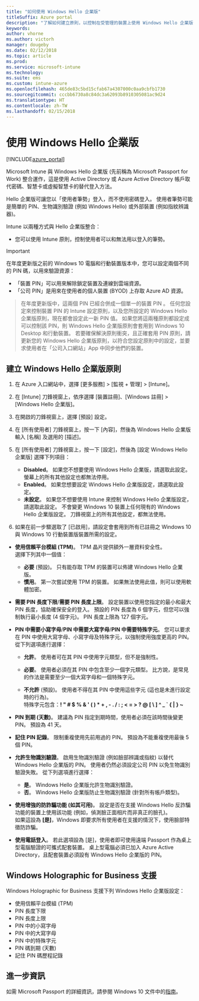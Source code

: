 ```yaml
---
title: "如何使用 Windows Hello 企業版"
titleSuffix: Azure portal
description: "了解如何建立原則，以控制在受管理的裝置上使用 Windows Hello 企業版。"
keywords: 
author: vhorne
ms.author: victorh
manager: dougeby
ms.date: 02/12/2018
ms.topic: article
ms.prod: 
ms.service: microsoft-intune
ms.technology: 
ms.suite: ems
ms.custom: intune-azure
ms.openlocfilehash: 465de83c5bd15cfab67a4307000c0aa9cbfb1730
ms.sourcegitcommit: cccbb6730a8c84dc3a62093b8910305081ac9d24
ms.translationtype: HT
ms.contentlocale: zh-TW
ms.lasthandoff: 02/15/2018
---
```

# <a name="use-windows-hello-for-business"></a>使用 Windows Hello 企業版


[!INCLUDE[azure_portal](./includes/azure_portal.md)]

Microsoft Intune 與 Windows Hello 企業版 (先前稱為 Microsoft Passport for Work) 整合運作，這是使用 Active Directory 或 Azure Active Directory 帳戶取代密碼、智慧卡或虛擬智慧卡的替代登入方法。

Hello 企業版可讓您以「使用者筆勢」登入，而不使用密碼登入。 使用者筆勢可能是簡單的 PIN、生物識別驗證 (例如 Windows Hello) 或外部裝置 (例如指紋辨識器)。

Intune 以兩種方式與 Hello 企業版整合：

-   您可以使用 Intune 原則，控制使用者可以和無法用以登入的筆勢。

<!--- -   You can store authentication certificates in the Windows Hello for Business key storage provider (KSP). For more information, see [Secure resource access with certificate profiles in Microsoft Intune](secure-resource-access-with-certificate-profiles.md). --->

> [!IMPORTANT]
> 在年度更新版之前的 Windows 10 電腦和行動裝置版本中，您可以設定兩個不同的 PIN 碼，以用來驗證資源：
- 「裝置 PIN」可以用來解除鎖定裝置及連線到雲端資源。
- 「公司 PIN」是用來在使用者的個人裝置 (BYOD) 上存取 Azure AD 資源。

>在年度更新版中，這兩個 PIN 已經合併成一個單一的裝置 PIN 。
任何您設定來控制裝置 PIN 的 Intune 設定原則，以及您所設定的 Windows Hello 企業版原則，現在都會設定此一新 PIN 值。
如果您將這兩種原則都設定成可以控制該 PIN，則 Windows Hello 企業版原則會套用到 Windows 10 Desktop 和行動裝置。
若要確保解決原則衝突，且正確套用 PIN 原則，請更新您的 Windows Hello 企業版原則，以符合您設定原則中的設定，並要求使用者在「公司入口網站」App 中同步他們的裝置。



## <a name="create-a-windows-hello-for-business-policy"></a>建立 Windows Hello 企業版原則

1.  在 Azure 入口網站中，選擇 [更多服務] > [監視 + 管理] > [Intune]。

2.  在 [Intune] 刀鋒視窗上，依序選擇 [裝置註冊]、[Windows 註冊] > [Windows Hello 企業版]。

3.  在開啟的刀鋒視窗上，選擇 [預設] 設定。

4.  在 [所有使用者] 刀鋒視窗上，按一下 [內容]，然後為 Windows Hello 企業版輸入 [名稱] 及選用的 [描述]。

5. 在 [所有使用者] 刀鋒視窗上，按一下 [設定]，然後為 [設定 Windows Hello 企業版] 選擇下列項目：

    - **Disabled**。 如果您不想要使用 Windows Hello 企業版，請選取此設定。 螢幕上的所有其他設定也都無法停用。
    - **Enabled**。 如果您想要設定 Windows Hello 企業版設定，請選取此設定。
    - **未設定**。 如果您不想要使用 Intune 來控制 Windows Hello 企業版設定，請選取此設定。 不會變更 Windows 10 裝置上任何現有的 Windows Hello 企業版設定。 刀鋒視窗上的所有其他設定，都無法使用。

6.  如果在前一步驟選取了 [已啟用]，請設定會套用到所有已註冊之 Windows 10 與 Windows 10 行動裝置版裝置所需的設定。

 - **使用信賴平台模組 (TPM)**。 TPM 晶片提供額外一層資料安全性。<br>選擇下列其中一個值：

     - **必要** (預設)。 只有能存取 TPM 的裝置可以佈建 Windows Hello 企業版。
     - **慣用**。 第一次嘗試使用 TPM 的裝置。 如果無法使用此值，則可以使用軟體加密。

 - **需要 PIN 長度下限**/**需要 PIN 長度上限**。 設定裝置以使用您指定的最小和最大 PIN 長度，協助確保安全的登入。 預設的 PIN 長度為 6 個字元，但您可以強制執行最小長度 (4 個字元)。 PIN 長度上限為 127 個字元。

 - **PIN 中需要小寫字母**/**PIN 中需要大寫字母**/**PIN 中需要特殊字元**。 您可以要求在 PIN 中使用大寫字母、小寫字母及特殊字元，以強制使用強度更高的 PIN。 從下列選項進行選擇：

     - **允許**。 使用者可在其 PIN 中使用字元類型，但不是強制性。

     - **必要**。 使用者必須在其 PIN 中包含至少一個字元類型。 比方說，是常見的作法是需要至少一個大寫字母和一個特殊字元。

     - **不允許** (預設)。 使用者不得在其 PIN 中使用這些字元  (這也是未進行設定時的行為)。<br>特殊字元包含：**! " # $ % &amp; ' ( ) &#42; + , - . / : ; &lt; = &gt; ? @ [ \ ] ^ _ &#96; { &#124; } ~**

 - **PIN 到期 (天數)**。 建議為 PIN 指定到期時間，使用者必須在該時間後變更 PIN。 預設為 41 天。

 - **記住 PIN 記錄**。 限制重複使用先前用過的 PIN。 預設為不能重複使用最後 5 個 PIN。

 - **允許生物識別驗證**。 啟用生物識別驗證 (例如臉部辨識或指紋) 以替代 Windows Hello 企業版的 PIN。 使用者仍然必須設定公司 PIN 以免生物識別驗證失敗。 從下列選項進行選擇：

     - **是**。 Windows Hello 企業版允許生物識別驗證。
     - **否**。 Windows Hello 企業版防止生物識別驗證 (針對所有帳戶類型)。

 - **使用增強的防詐騙功能 (如其可用)**。 設定是否在支援 Windows Hello 反詐騙功能的裝置上使用該功能 (例如，偵測臉正面相片而非真正的臉孔)。<br>如果這設為 **[是]**，Windows 即要求所有使用者在支援的情況下，使用臉部特徵防詐騙。

 - **使用電話登入**。 若此選項設為 [是]，使用者即可使用遠端 Passport 作為桌上型電腦驗證的可攜式配套裝置。 桌上型電腦必須已加入 Azure Active Directory，且配套裝置必須設有 Windows Hello 企業版的 PIN。

## <a name="windows-holographic-for-business-support"></a>Windows Holographic for Business 支援

Windows Holographic for Business 支援下列 Windows Hello 企業版設定：

- 使用信賴平台模組 (TPM)
- PIN 長度下限
- PIN 長度上限
- PIN 中的小寫字母
- PIN 中的大寫字母
- PIN 中的特殊字元
- PIN 碼到期 (天數)
- 記住 PIN 碼歷程記錄

## <a name="further-information"></a>進一步資訊
如需 Microsoft Passport 的詳細資訊，請參閱 Windows 10 文件中的[指南](https://technet.microsoft.com/library/mt589441.aspx)。
